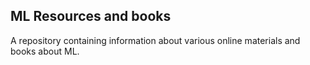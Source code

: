 ## ML Resources and books
A repository containing information about various online materials and books about ML.
